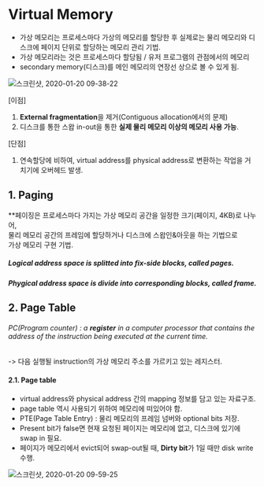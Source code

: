 
# Virtual Memory  

  * 가상 메모리는 프로세스마다 가상의 메모리를 할당한 후 실제로는 물리 메모리와 디스크에 페이지 단위로 할당하는 메모리 관리 기법.   
  * 가상 메모리라는 것은 프로세스마다 할당됨 / 유저 프로그램의 관점에서의 메모리   
  * secondary memory(디스크)를 메인 메모리의 연장선 상으로 볼 수 있게 됨.  
  
![스크린샷, 2020-01-20 09-38-22](https://user-images.githubusercontent.com/34915108/72691427-a3dc9000-3b68-11ea-9f23-4ec1c5bc2018.png)

[이점]  
1. **External fragmentation**을 제거(Contiguous allocation에서의 문제)  
2. 디스크를 통한 스왑 in-out을 통한 **실제 물리 메모리 이상의 메모리 사용 가능**.  

[단점]
1. 연속할당에 비하여, virtual address를 physical address로 변환하는 작업을 거치기에 오버헤드 발생.  

## 1. Paging  
  **페이징은 프로세스마다 가지는 가상 메모리 공간을 일정한 크기(페이지, 4KB)로 나누어,    
  물리 메모리 공간의 프레임에 할당하거나 디스크에 스왑인&아웃을 하는 기법으로  
  가상 메모리 구현 기법.  
  
##### Logical address space is splitted into fix-side blocks, called **pages**.  
##### Phygical address space is divide into corresponding blocks, called **frame**.  


## 2. Page Table  

###### PC(Program counter) : a **register** in a computer processor that contains the address of the instruction being executed at the current time.  
-> 다음 실행될 instruction의 가상 메모리 주소를 가르키고 있는 레지스터.  

#### 2.1. Page table   
  * virtual address와 physical address 간의 mapping 정보를 담고 있는 자료구조.  
  * page table 역시 사용되기 위하여 메모리에 떠있어야 함.  
  * PTE(Page Table Entry) : 물리 메모리의 프레임 넘버와 optional bits 저장.  
  * Present bit가 false면 현재 요청된 페이지는 메모리에 없고, 디스크에 있기에 swap in 필요.  
  * 페이지가 메모리에서 evict되어 swap-out될 때, **Dirty bit**가 1일 때만 disk write 수행.  
  
![스크린샷, 2020-01-20 09-59-25](https://user-images.githubusercontent.com/34915108/72691816-92e14e00-3b6b-11ea-8bbf-23c34f7edb30.png)


